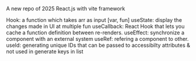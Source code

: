 A new repo of 2025 React.js with vite framework

Hook: a function which takes arr as input [var, fun]
useState: display the changes made in UI at multiple fun
useCallback: React Hook that lets you cache a function definition between re-renders.
useEffect: synchronize a component with an external system
useRef: refering a component to other.
useId: generating unique IDs that can be passed to accessibilty attributes & not used in generate keys in list